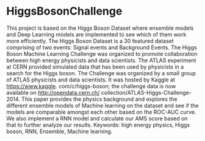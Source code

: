 # HiggsBosonChallenge
This project is based on the Higgs Boson Dataset where ensemble models and Deep Learning models are implemented to see which of them work more efficiently.
The Higgs Boson Dataset is a 30 featured dataset comprising of two events: Signal events and Background Events. The Higgs Boson Machine Learning Challenge was organized to promote collaboration between high energy physicists and data scientists. The ATLAS experiment at CERN provided simulated data that has been used by physicists in a search for the Higgs boson. The Challenge was organized by a small group of ATLAS physicists and data scientists. It was hosted by Kaggle at https://www.kaggle. com/c/higgs-boson; the challenge data is now available on http://opendata.cern.ch/ collection/ATLAS-Higgs-Challenge-2014. This paper provides the physics background and explores the different ensemble models of Machine learning on the dataset and see if the models are comparable amongst each other based on the ROC-AUC curve. We also implement a RNN model and calculate our AMS score based on that to further analyze our results. Keywords: high energy physics, Higgs boson, RNN, Ensemble, Machine learning.
